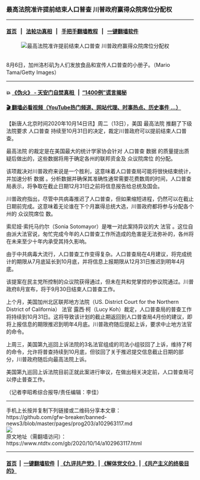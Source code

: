 ### 最高法院准许提前结束人口普查 川普政府赢得众院席位分配权
------------------------

#### [首页](https://github.com/gfw-breaker/banned-news3/blob/master/README.md) &nbsp;&nbsp;|&nbsp;&nbsp; [法轮功真相](https://github.com/begood0513/basic/blob/master/README.md)  &nbsp;&nbsp;|&nbsp;&nbsp; [手把手翻墙教程](https://github.com/gfw-breaker/guides/wiki)  &nbsp;&nbsp;|&nbsp;&nbsp; [一键翻墙软件](https://github.com/gfw-breaker/nogfw/blob/master/README.md)  



<div><div class="featured_image">
 <figure>
  <img alt="最高法院准许提前结束人口普查 川普政府赢得众院席位分配权" src="https://i.ntdtv.com/assets/uploads/2020/10/87-2-800x450.jpg"/>
 </figure><br/>
 <span class="caption">
  8月6日，加州洛杉矶为人们发放食品和宣传人口普查的小册子。（Mario Tama/Getty Images）
 </span>
</div>
</div><hr/>

#### 💥 [《伪火》 - 天安门自焚真相 ](http://158.247.195.190:10000/videos/blog/weihuo.html)&nbsp; |&nbsp; [“1400例”谎言揭秘  ](http://158.247.195.190:10000/videos/blog/jiexi1400.html)

#### [ 🎬  翻墙必看视频（YouTube热门频道、网站代理、时事热点、历史事件 ...）](https://github.com/gfw-breaker/links/blob/master/banned.md)

<div><div class="post_content" itemprop="articleBody">
 <p>
  【新唐人北京时间2020年10月14日讯】周二（13日），美国
  <ok href="https://www.ntdtv.com/gb/最高法院.htm">
   最高法院
  </ok>
  推翻了下级法院要求
  <ok href="https://www.ntdtv.com/gb/人口普查.htm">
   人口普查
  </ok>
  持续至10月31日的决定，裁定川普政府可以提前结束人口普查。
 </p>
 <p>
  <ok href="https://www.ntdtv.com/gb/最高法院.htm">
   最高法院
  </ok>
  的裁定是在美国最大的统计学家协会针对
  <ok href="https://www.ntdtv.com/gb/人口普查.htm">
   人口普查
  </ok>
  <ok href="https://www.ntdtv.com/gb/数据.htm">
   数据
  </ok>
  的质量提出质疑后做出的，这些数据将用于确定各州的联邦资金及
  <ok href="https://www.ntdtv.com/gb/众议院席位.htm">
   众议院席位
  </ok>
  的分配。
 </p>
 <p>
  该项裁决对川普政府来说是一个胜利，这意味着人口普查局可能将很快结束统计，并加速分析
  <ok href="https://www.ntdtv.com/gb/数据.htm">
   数据
  </ok>
  。分析数据并确保其准确性通常需要花费数周的时间，人口普查局表示，将争取在截止日期12月31日之前将信息报告给总统及国会。
 </p>
 <p>
  川普政府指出，尽管中共病毒推迟了人口普查，但如果缩短进程，仍然可以在截止日期前完成。这意味着无论谁在下个月赢得总统大选，川普政府都将参与分配各个州的
  <ok href="https://www.ntdtv.com/gb/众议院席位.htm">
   众议院席位
  </ok>
  数。
 </p>
 <p>
  索尼娅·索托马约尔（Sonia Sotomayor）是唯一对此案持异议的大
  <ok href="https://www.ntdtv.com/gb/法官.htm">
   法官
  </ok>
  。这位自由派大法官说，匆忙完成今年的人口普查工作所造成的危害是无法弥补的，各州将在未来至少十年内承受其持久影响。
 </p>
 <p>
  由于中共病毒大流行，人口普查工作变得复杂。人口普查局在4月建议，将完成统计的期限从7月底延长到10月底，并将信息上报期限从12月31日推迟到明年4月底。
 </p>
 <p>
  该提案在民主党所控制的众议院获得通过，但未在共和党掌控的参议院通过。川普政府8月宣布，将于9月30日结束人口普查工作。
 </p>
 <p>
  上个月，美国加州北区联邦地方法院（US. District Court for the Northern District of California）
  <ok href="https://www.ntdtv.com/gb/法官.htm">
   法官
  </ok>
  露西·柯（Lucy Koh）裁定，人口普查局的普查工作将持续到10月31日。这将导致该计划的截止期返回到人口普查局4月份的建议，即将上报信息的期限推迟到明年4月底。川普政府随后提起上诉，要求中止地方法官的命令。
 </p>
 <p>
  上周三，美国第九巡回上诉法院的3名法官组成的司法小组驳回了上诉，维持了柯的命令，允许将普查持续到10月底，但驳回了关于推迟提交信息截止日期的部分，川普政府随后向最高法院上诉。
 </p>
 <p>
  美国第九巡回上诉法院目前正就此案进行审议，在做出相关决定前，人口普查局可以停止普查工作。
 </p>
 <p>
  （记者李昭希综合报导/责任编辑：李佳）
 </p>
 <div class="single_ad">
 </div>
</div>
</div>
<hr/>
手机上长按并复制下列链接或二维码分享本文章：<br/>
https://github.com/gfw-breaker/banned-news3/blob/master/pages/prog203/a102963117.md <br/>
<a href='https://github.com/gfw-breaker/banned-news3/blob/master/pages/prog203/a102963117.md'><img src='https://github.com/gfw-breaker/banned-news3/blob/master/pages/prog203/a102963117.md.png'/></a> <br/>
原文地址（需翻墙访问）：https://www.ntdtv.com/gb/2020/10/14/a102963117.html


------------------------
#### [首页](https://github.com/gfw-breaker/banned-news3/blob/master/README.md) &nbsp;|&nbsp; [一键翻墙软件](https://github.com/gfw-breaker/nogfw/blob/master/README.md) &nbsp;| [《九评共产党》](https://github.com/gfw-breaker/9ping.md/blob/master/README.md#九评之一评共产党是什么) | [《解体党文化》](https://github.com/gfw-breaker/jtdwh.md/blob/master/README.md) | [《共产主义的终极目的》](https://github.com/gfw-breaker/gczydzjmd.md/blob/master/README.md)


<img src='http://gfw-breaker.win/banned-news3/pages/prog203/a102963117.md' width='0px' height='0px'/>